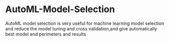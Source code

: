 # AutoML-Model-Selection
AutoML model selection is very useful for machine learning model selection and reduce the model tuning and cross validation,and give automatically best model and perimeters and results
